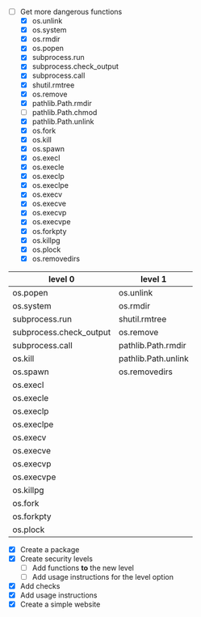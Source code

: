 - [ ] Get more dangerous functions
  - [X] os.unlink
  - [x] os.system
  - [x] os.rmdir
  - [x] os.popen
  - [x] subprocess.run
  - [x] subprocess.check_output
  - [x] subprocess.call
  - [x] shutil.rmtree
  - [x] os.remove
  - [x] pathlib.Path.rmdir
  - [ ] pathlib.Path.chmod
  - [x] pathlib.Path.unlink
  - [x] os.fork
  - [x] os.kill
  - [x] os.spawn
  - [x] os.execl
  - [x] os.execle
  - [x] os.execlp
  - [x] os.execlpe
  - [x] os.execv
  - [x] os.execve
  - [x] os.execvp
  - [x] os.execvpe
  - [x] os.forkpty
  - [x] os.killpg
  - [x] os.plock
  - [x] os.removedirs

| level 0 | level 1 |
|---|---|
| os.popen | os.unlink |
| os.system | os.rmdir |
| subprocess.run | shutil.rmtree |
| subprocess.check_output | os.remove |
| subprocess.call | pathlib.Path.rmdir |
| os.kill | pathlib.Path.unlink |
| os.spawn | os.removedirs |
| os.execl | |
| os.execle | |
| os.execlp | |
| os.execlpe | |
| os.execv | |
| os.execve | |
| os.execvp | |
| os.execvpe | |
| os.killpg | |
| os.fork | |
| os.forkpty | |
| os.plock | |

- [x] Create a package
- [x] Create security levels
  - [ ] Add functions **to** the new level
  - [ ] Add usage instructions for the level option
- [x] Add checks
- [x] Add usage instructions
- [x] Create a simple website
